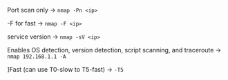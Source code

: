 Port scan only -> ```nmap -Pn <ip>```

-F for fast -> ```nmap -F <ip>```

service version -> ```nmap -sV <ip>```

Enables OS detection, version detection, script scanning, and traceroute -> ```nmap 192.168.1.1 -A```

]Fast (can use T0-slow to T5-fast) -> ```-T5```
